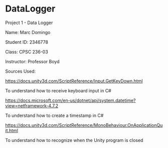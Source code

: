 # DataLogger

Project 1 - Data Logger

Name: Marc Domingo

Student ID: 2346778

Class: CPSC 236-03

Instructor: Professor Boyd

 
Sources Used:

https://docs.unity3d.com/ScriptReference/Input.GetKeyDown.html

To understand how to receive keyboard input in C#


https://docs.microsoft.com/en-us/dotnet/api/system.datetime?view=netframework-4.7.2

To understand how to create a timestamp in C#


https://docs.unity3d.com/ScriptReference/MonoBehaviour.OnApplicationQuit.html

To understand how to recognize when the Unity program is closed